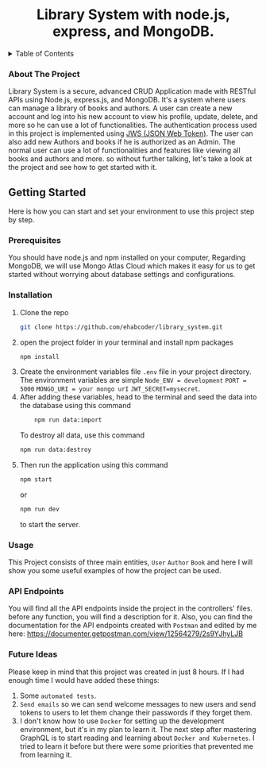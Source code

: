 <div>
<h1 align="center">
    <bold>Library System<bold> with node.js, express, and MongoDB.
    <br />
  </h1>
</div>
<!-- TABLE OF CONTENTS -->
<details>
  <summary>Table of Contents</summary>
  <ol>
    <li>
      <a href="#about-the-project">About the project</a>
    </li>
    <li>
      <a href="#getting-started">Getting Started</a>
      <ul>
        <li><a href="#prerequisites">Prerequisites</a></li>
        <li><a href="#installation">Installation</a></li>
      </ul>
    </li>
    <li>
      <a href="#usage">Usage</a>
      <ul>
        <li><a href="#api-endpoints">API Endpoints</a></li>
      </ul>
    </li>
    <li>
      <a href="#future-ideas">What Will be added to the project in the future?</a>
    </li>
  </ol>
</details>

<!-- ABOUT THE PROJECT -->

### About The Project

Library System is a secure, advanced CRUD Application made with RESTful APIs using Node.js, express.js, and MongoDB.
It's a system where users can manage a library of books and authors. A user can create a new account and log into his new account to view his profile, update, delete, and more so he can use a lot of functionalities. The authentication process used in this project is implemented using <a href="https://jwt.io/">JWS (JSON Web Token)</a>. The user can also add new Authors and books if he is authorized as an Admin. The normal user can use a lot of functionalities and features like viewing all books and authors and more. so without further talking, let's take a look at the project and see how to get started with it.

<!-- GETTING STARTED -->

## Getting Started

Here is how you can start and set your environment to use this project step by step.

### Prerequisites

You should have node.js and npm installed on your computer, Regarding MongoDB, we will use Mongo Atlas Cloud which makes it easy for us to get started without worrying about database settings and configurations.

### Installation

1. Clone the repo
   ```sh
   git clone https://github.com/ehabcoder/library_system.git
   ```
2. open the project folder in your terminal and install npm packages
   ```sh
   npm install
   ```
3. Create the environment variables file `.env` file in your project directory. The environment variables are simple `Node_ENV = development` `PORT = 5000` `MONGO_URI = your mongo urI` `JWT_SECRET=mysecret`.
4. After adding these variables, head to the terminal and seed the data into the database using this command
   ```sh
       npm run data:import
   ```
   To destroy all data, use this command
   ```sh
   npm run data:destroy
   ```
5. Then run the application using this command
   ```sh
   npm start
   ```
   or
   ```sh
   npm run dev
   ```
   to start the server.

### Usage

This Project consists of three main entities, `User` `Author` `Book` and here I will show you some useful examples of how the project can be used.

### API Endpoints

You will find all the API endpoints inside the project in the controllers' files. before any function, you will find a description for it.
Also, you can find the documentation for the API endpoints created with `Postman` and edited by me here:
<a href="https://documenter.getpostman.com/view/12564279/2s9YJhyLJB">https://documenter.getpostman.com/view/12564279/2s9YJhyLJB</a>

### Future Ideas

Please keep in mind that this project was created in just 8 hours. If I had enough time I would have added these things:

1. Some `automated tests`.
2. `Send emails` so we can send welcome messages to new users and send tokens to users to let them change their passwords if they forget them.
3. I don't know how to use `Docker` for setting up the development environment, but it's in my plan to learn it. The next step after mastering GraphQL is to start reading and learning about `Docker and Kubernetes`. I tried to learn it before but there were some priorities that prevented me from learning it.
